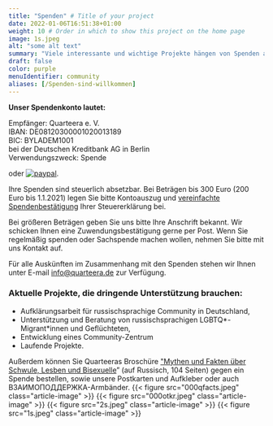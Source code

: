 ```yaml
---
title: "Spenden" # Title of your project
date: 2022-01-06T16:51:38+01:00
weight: 10 # Order in which to show this project on the home page
image: 1s.jpeg
alt: "some alt text"
summary: "Viele interessante und wichtige Projekte hängen von Spenden ab und können ohne diese Gelder nicht realisiert werden. Wir bedanken uns bei Ihnen für Ihr Interesse an unserer Arbeit."
draft: false
color: purple
menuIdentifier: community
aliases: [/Spenden-sind-willkommen]
---
```


**Unser Spendenkonto lautet:**

Empfänger: Quarteera e. V.\
IBAN: DE08120300001020013189\
BIC: BYLADEM1001\
bei der Deutschen Kreditbank AG in Berlin\
Verwendungszweck: Spende

oder [![paypal](https://www.paypalobjects.com/de_DE/DE/i/btn/btn_donateCC_LG.gif)](https://www.paypal.com/cgi-bin/webscr?cmd=_s-xclick&hosted_button_id=PP3MPFQ5C5VGL).

Ihre Spenden sind steuerlich absetzbar. Bei Beträgen bis 300 Euro (200 Euro bis 1.1.2021) legen Sie bitte Kontoauszug und [vereinfachte Spendenbestätigung](/Spendenbestaetigung.pdf) Ihrer Steuererklärung bei. 

Bei größeren Beträgen geben Sie uns bitte Ihre Anschrift bekannt. Wir schicken Ihnen eine Zuwendungsbestätigung gerne per Post. Wenn Sie regelmäßig spenden oder Sachspende machen wollen, nehmen Sie bitte mit uns Kontakt auf.

Für alle Auskünften im Zusammenhang mit den Spenden stehen wir Ihnen unter E-mail [info@quarteera.de](mailto:info@quarteera.de) zur Verfügung.

### Aktuelle Projekte, die dringende Unterstützung brauchen:
- Aufklärungsarbeit für russischsprachige Community in Deutschland,
- Unterstützung und Beratung von russischsprachigen LGBTQ*-Migrant*innen und Geflüchteten,
- Entwicklung eines Community-Zentrum
- Laufende Projekte.

Außerdem können Sie Quarteeras Broschüre ["Mythen und Fakten über Schwule, Lesben und Bisexuelle](http://www.quarteera.de/blog/broshura)” (auf Russisch, 104 Seiten) gegen ein Spende bestellen, sowie unsere Postkarten und Aufkleber oder auch ВЗАИМОПОДДЕРЖКА-Armbänder.
 {{< figure src="000qfacts.jpeg" class="article-image" >}} {{< figure src="000otkr.jpeg" class="article-image" >}}
{{< figure src="2s.jpeg" class="article-image" >}} {{< figure src="1s.jpeg" class="article-image" >}}

